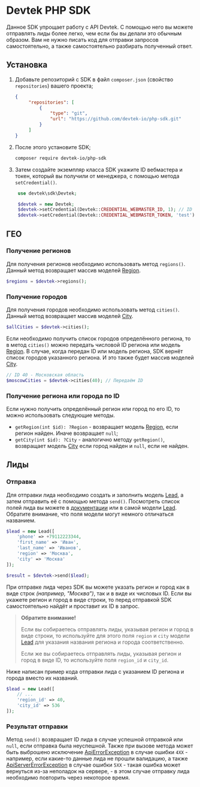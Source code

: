 # Devtek PHP SDK
Данное SDK упрощает работу с API Devtek. С помощью него вы можете отправлять лиды более легко, чем если бы вы делали это обычным образом. Вам не нужно писать код для отправки запросов самостоятельно, а также самостоятельно разбирать полученный ответ.

## Установка

1. Добавьте репозиторий с SDK в файл `composer.json` (свойство `repositories`) вашего проекта;

   ```json
   {
        "repositories": [
            {
                "type": "git",
                "url": "https://github.com/devtek-io/php-sdk.git"
            }
        ]
   }
   ```

2. После этого установите SDK;

   ```sh
   composer require devtek-io/php-sdk
   ```

3. Затем создайте экземпляр класса SDK укажите ID вебмастера и токен, который вы получили от менеджера, с помощью метода `setCredential()`.

   ```php
    use devtek\sdk\Devtek;

    $devtek = new Devtek;
    $devtek->setCredential(Devtek::CREDENTIAL_WEBMASTER_ID, 1); // ID вебмастера
    $devtek->setCredential(Devtek::CREDENTIAL_WEBMASTER_TOKEN, 'test'); // Токен
    ```

## ГЕО
### Получение регионов
Для получения регионов необходимо использовать метод `regions()`. Данный метод возвращает массив моделей [Region](/src/models/Region.php).

```php
$regions = $devtek->regions();
```

### Получение городов
Для получения городов необходимо использовать метод `cities()`. Данный метод возвращает массив моделей [City](/src/models/City.php).

```php
$allCities = $devtek->cities();
```

Если необходимо получить список городов определённого региона, то в метод `cities()` можно передать числовой ID региона или модель [Region](/src/models/Region.php). В случае, когда передан ID или модель региона, SDK вернёт список городов указанного региона. И это также будет массив моделей [City](/src/models/City.php).

```php
// ID 40 - Московская область
$moscowCities = $devtek->cities(40); // Передаём ID
```

### Получение региона или города по ID
Если нужно получить определённый регион или город по его ID, то можно использовать следующие методы.

- `getRegion(int $id): ?Region` - возвращает модель [Region](/src/models/Region.php), если регион найден. Иначе возвращает `null`;
- `getCity(int $id): ?City` - аналогично методу `getRegion()`, возвращает модель [City](/src/models/City.php) если город найден и `null`, если не найден.

## Лиды
### Отправка
Для отправки лида необходимо создать и заполнить модель [Lead](/src/models/Lead.php), а затем отправить её с помощью метода `send()`. Посмотреть список полей лида вы можете в [документации](https://devtek.io/docs/guide/) или в самой модели [Lead](/src/models/Lead.php). Обратите внимание, что поля модели могут немного отличаться названием.

```php
$lead = new Lead([
    'phone' => +79112223344,
    'first_name' => 'Иван',
    'last_name' => 'Иванов',
    'region' => 'Москва',
    'city' => 'Москва'
]);

$result = $devtek->send($lead);
```

При отправке лида через SDK вы можете указать регион и город как в виде строк _(например, "Москва")_, так и в виде их числовых ID. Если вы укажете регион и город в виде строки, то перед отправкой SDK самостоятельно найдёт и проставит их ID в запрос.

> __Обратите внимание!__
>
> Если вы собираетесь отправлять лиды, указывая регион и город в виде строки, то используйте для этого поля `region` и `city` модели [Lead](/src/models/Lead.php) для указания названия региона и города соответственно.
>
> Если же вы собираетесь отправлять лиды, указывая регион и город в виде ID, то используйте поля `region_id` и `city_id`.
>

Ниже написан пример кода отправки лида с указанием ID региона и города вместо их названий.

```php
$lead = new Lead([
    // ...
    'region_id' => 40,
    'city_id' => 536
]);
```

### Результат отправки
Метод `send()` возвращает ID лида в случае успешной отправкой или `null`, если отправка была неуспешной. Также при вызове метода может быть выброшено исключение [ApiErrorException](/src/exceptions/ApiErrorException.php) в случае ошибки `4XX` - например, если какие-то данные лида не прошли валидацию, а также [ApiServerErrorException](/src/exceptions/ApiServerErrorException.php) в случае ошибки `5XX` - такая ошибка может вернуться из-за неполадок на сервере, - в этом случае отправку лида необходимо повторить через некоторое время.
